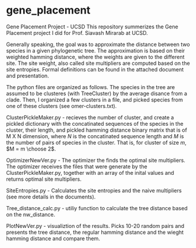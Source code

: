 # gene_placement
Gene Placement Project - UCSD 
This repository summerizes the Gene Placement project I did for Prof. Siavash Mirarab at UCSD. 

Generally speaking, the goal was to approximate the distance between two species in a given phylogenetic tree. The approximation is based on their weighted hamming distance, where the weights are given to the different site. 
The site weight, also called site multipliers are computed based on the site entropies. 
Formal definitions can be found in the attached document and presentation. 


The python files are organized as follows. 
The species in the tree are assumed to be clusteres (with TreeCluster) by the average disance from a clade. Then, I organized a few clusters in a file, and picked species from one of these clusters (see omer-clusters.txt). 

ClusterPickleMaker.py - recieves the number of cluster, and create a pickled dictionary with the concatinated sequences of the species in the cluster, their length, 
and pickled hamming distance binary matrix that is of M X N dimension, where $N$ is the concatinated sequence length and $M$ is the number of pairs of species in the cluster. That is, for cluster of size $m$, $M = m \choose 2$. 


OptimizerNewVer.py - The optimizer the finds the optimal site multipliers. The optimizer receives the files that were generate by the ClusterPickleMaker.py, together with an array of the inital values and returns optimal site multipliers. 

SiteEntropies.py - Calculates the site entropies and the naive multipliers (see more details in the documents). 

Tree_distance_calc.py - utiliy function to calculate the tree distance based on the nw_distance. 

PlotNewVer.py - visualiztion of the results. Picks 10-20 random pairs and presents the tree distance, the regular hamming distance and the wieght hamming distance and compare them. 
